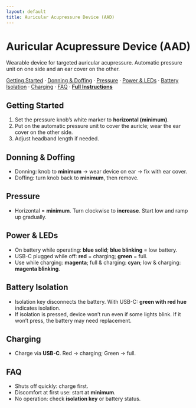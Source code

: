 ```yaml
---
layout: default
title: Auricular Acupressure Device (AAD)
---
```


# Auricular Acupressure Device (AAD)
Wearable device for targeted auricular acupressure. Automatic pressure unit on one side and an ear cover on the other.

[Getting Started](#getting-started) · [Donning & Doffing](#donning--doffing) · [Pressure](#pressure) · [Power & LEDs](#power--leds) · [Battery Isolation](#battery-isolation) · [Charging](#charging) · [FAQ](#faq) · **[Full Instructions](./details.md)**

## Getting Started
1. Set the pressure knob’s white marker to **horizontal (minimum)**.
2. Put on the automatic pressure unit to cover the auricle; wear the ear cover on the other side.
3. Adjust headband length if needed.

## Donning & Doffing
- Donning: knob to **minimum** → wear device on ear → fix with ear cover.  
- Doffing: turn knob back to **minimum**, then remove.

## Pressure
- Horizontal = **minimum**. Turn clockwise to **increase**. Start low and ramp up gradually.

## Power & LEDs
- On battery while operating: **blue solid**; **blue blinking** = low battery.  
- USB-C plugged while off: **red** = charging; **green** = full.  
- Use while charging: **magenta**; full & charging: **cyan**; low & charging: **magenta blinking**.

## Battery Isolation
- Isolation key disconnects the battery. With USB-C: **green with red hue** indicates isolation.  
- If isolation is pressed, device won’t run even if some lights blink. If it won’t press, the battery may need replacement.

## Charging
- Charge via **USB-C**. Red → charging; Green → full.

## FAQ
- Shuts off quickly: charge first.  
- Discomfort at first use: start at **minimum**.  
- No operation: check **isolation key** or battery status.

